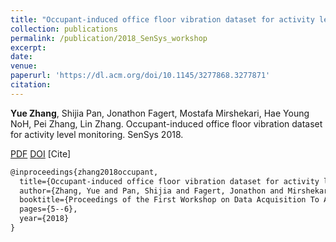 ```yaml
---
title: "Occupant-induced office floor vibration dataset for activity level monitoring"
collection: publications
permalink: /publication/2018_SenSys_workshop
excerpt: 
date: 
venue: 
paperurl: 'https://dl.acm.org/doi/10.1145/3277868.3277871'
citation: 
---
```

**Yue Zhang**, Shijia Pan, Jonathon Fagert, Mostafa Mirshekari, Hae Young NoH, Pei Zhang, Lin Zhang. Occupant-induced office floor vibration dataset for activity level monitoring. SenSys 2018.

[PDF](http://yzthu.github.io/files/2018_SenSys_DATA.pdf) [DOI](diolink)
[Cite]
```markdown
@inproceedings{zhang2018occupant,
  title={Occupant-induced office floor vibration dataset for activity level monitoring},
  author={Zhang, Yue and Pan, Shijia and Fagert, Jonathon and Mirshekari, Mostafa and Noh, Hae Young and Zhang, Pei and Zhang, Lin},
  booktitle={Proceedings of the First Workshop on Data Acquisition To Analysis},
  pages={5--6},
  year={2018}
}
```